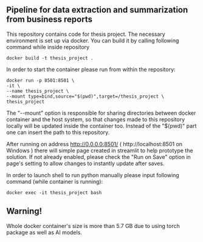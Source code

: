 ## Pipeline for data extraction and summarization from business reports
This repository contains code for thesis project. The necessary environment is set up via docker. You can build it by calling following command while inside repository
```
docker build -t thesis_project .
```
In order to start the container please run from within the repository:
```
docker run -p 8501:8501 \
-it \
--name thesis_project \
--mount type=bind,source="$(pwd)",target=/thesis_project \
thesis_project
```
The "--mount" option is responsible for sharing directories between docker container and the host system, so that changes made to this repository locally will be updated inside the container too. Instead of the "$(pwd)" part one can insert the path to this repository.

After running on address http://0.0.0.0:8501/ ( http://localhost:8501 on Windows ) there will simple page created in streamlit to help prototype the solution. If not already enabled, please check the "Run on Save" option in page's setting to allow changes to instantly update after saves.

In order to launch shell to run python manually please input following command (while container is running):
```
docker exec -it thesis_project bash
```
## Warning!
Whole docker container's size is more than 5.7 GB due to using torch package as well as AI models.
